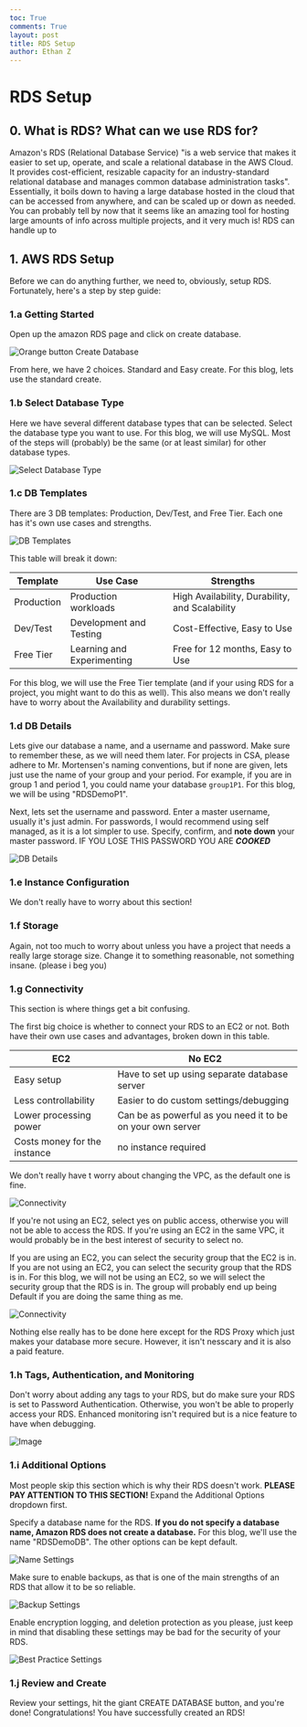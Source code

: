 ```yaml
---
toc: True
comments: True
layout: post
title: RDS Setup
author: Ethan Z
---
```


# RDS Setup

## 0. What is RDS? What can we use RDS for?
Amazon's RDS (Relational Database Service) "is a web service that makes it easier to set up, operate, and scale a relational database in the AWS Cloud. It provides cost-efficient, resizable capacity for an industry-standard relational database and manages common database administration tasks". Essentially, it boils down to having a large database hosted in the cloud that can be accessed from anywhere, and can be scaled up or down as needed. You can probably tell by now that it seems like an amazing tool for hosting large amounts of info across multiple projects, and it very much is! RDS can handle up to 

## 1. AWS RDS Setup
Before we can do anything further, we need to, obviously, setup RDS. Fortunately, here's a step by step guide:
### 1.a Getting Started
Open up the amazon RDS page and click on create database.

![Orange button Create Database](https://media.discordapp.net/attachments/642877065195946004/1244909150459265085/Screen_Shot_2024-05-28_at_12.04.26_AM.png?ex=6656d37e&is=665581fe&hm=5642356947516909613bba1c8ce81ebc7c9c6094ad59f4fa4e0433d3c458c176&=&format=webp&quality=lossless&width=1047&height=536)

From here, we have 2 choices. Standard and Easy create. For this blog, lets use the standard create.

### 1.b Select Database Type
Here we have several different database types that can be selected. Select the database type you want to use. For this blog, we will use MySQL. Most of the steps will (probably) be the same (or at least similar) for other database types.

![Select Database Type](https://media.discordapp.net/attachments/642877065195946004/1244910833809756231/Screen_Shot_2024-05-28_at_12.11.06_AM.png?ex=6656d510&is=66558390&hm=c0d5fde4927c2cbe3e18ded15ba5def3ca12eca22b1b157440ccf84920a4bf1a&=&format=webp&quality=lossless&width=1051&height=536)

### 1.c DB Templates
There are 3 DB templates: Production, Dev/Test, and Free Tier. Each one has it's own use cases and strengths.

![DB Templates](https://media.discordapp.net/attachments/642877065195946004/1244911966351265822/Screen_Shot_2024-05-28_at_12.15.37_AM.png?ex=6656d61e&is=6655849e&hm=4f58c6f6423af441bdb3179b123a374fa04d195a9520770382facbd70041247a&=&format=webp&quality=lossless)

This table will break it down:

| Template | Use Case | Strengths |
|----------|----------|-----------|
| Production | Production workloads | High Availability, Durability, and Scalability |
| Dev/Test | Development and Testing | Cost-Effective, Easy to Use |
| Free Tier | Learning and Experimenting | Free for 12 months, Easy to Use |

For this blog, we will use the Free Tier template (and if your using RDS for a project, you might want to do this as well). This also means we don't really have to worry about the Availability and durability settings.

### 1.d DB Details
Lets give our database a name, and a username and password. Make sure to remember these, as we will need them later. For projects in CSA, please adhere to Mr. Mortensen's naming conventions, but if none are given, lets just use the name of your group and your period. For example, if you are in group 1 and period 1, you could name your database `group1P1`. For this blog, we will be using "RDSDemoP1".

Next, lets set the username and password. Enter a master username, usually it's just admin. For passwords, I would recommend using self managed, as it is a lot simpler to use. Specify, confirm, and **note down** your master password. IF YOU LOSE THIS PASSWORD YOU ARE ***__COOKED__***

![DB Details](https://media.discordapp.net/attachments/642877065195946004/1244912879992569927/Screen_Shot_2024-05-28_at_12.19.15_AM.png?ex=6656d6f7&is=66558577&hm=b5294418e2a95ab7f786ca57bfaab3aa9883b4edf757d906ba834d7a008ed1aa&=&format=webp&quality=lossless&width=675&height=536)

### 1.e Instance Configuration
We don't really have to worry about this section!

### 1.f Storage
Again, not too much to worry about unless you have a project that needs a really large storage size. Change it to something reasonable, not something insane. (please i beg you)

### 1.g Connectivity
This section is where things get a bit confusing.

The first big choice is whether to connect your RDS to an EC2 or not. Both have their own use cases and advantages, broken down in this table.

| EC2 | No EC2 |
|-----|--------|
| Easy setup | Have to set up using separate database server |
| Less controllability | Easier to do custom settings/debugging |
| Lower processing power | Can be as powerful as you need it to be on your own server |
| Costs money for the instance | no instance required |

We don't really have t worry about changing the VPC, as the default one is fine.

![Connectivity](https://media.discordapp.net/attachments/642877065195946004/1244914493562294282/Screen_Shot_2024-05-28_at_12.25.38_AM.png?ex=6656d878&is=665586f8&hm=19eb4d672c148984e8821ea2426e91502847e5834d88dab43dab8bda664fd778&=&format=webp&quality=lossless)

If you're not using an EC2, select yes on public access, otherwise you will not be able to access the RDS. If you're using an EC2 in the same VPC, it would probably be in the best interest of security to select no.

If you are using an EC2, you can select the security group that the EC2 is in. If you are not using an EC2, you can select the security group that the RDS is in. For this blog, we will not be using an EC2, so we will select the security group that the RDS is in. The group will probably end up being Default if you are doing the same thing as me.

![Connectivity](https://media.discordapp.net/attachments/642877065195946004/1244914829358137415/Screen_Shot_2024-05-28_at_12.26.58_AM.png?ex=6656d8c8&is=66558748&hm=7d389dc12efccb3e13ca9dc2a5b680ef7c0695a0bc714279f8f00c7e4b989ec9&=&format=webp&quality=lossless&width=694&height=536)

Nothing else really has to be done here except for the RDS Proxy which just makes your database more secure. However, it isn't nesscary and it is also a paid feature.

### 1.h Tags, Authentication, and Monitoring
Don't worry about adding any tags to your RDS, but do make sure your RDS is set to Password Authentication. Otherwise, you won't be able to properly access your RDS. Enhanced monitoring isn't required but is a nice feature to have when debugging.

![Image](https://media.discordapp.net/attachments/642877065195946004/1244916279249469471/Screen_Shot_2024-05-28_at_12.32.46_AM.png?ex=6656da22&is=665588a2&hm=7a97fbe7ce0f1a1578686614bc3cccdb067caf851bf948f8facae7bf9ffd847b&=&format=webp&quality=lossless&width=650&height=536)

### 1.i Additional Options
Most people skip this section which is why their RDS doesn't work. **PLEASE PAY ATTENTION TO THIS SECTION!** Expand the Additional Options dropdown first.

Specify a database name for the RDS. **If you do not specify a database name, Amazon RDS does not create a database.** For this blog, we'll use the name "RDSDemoDB". The other options can be kept default.

![Name Settings](https://media.discordapp.net/attachments/642877065195946004/1244917298926583859/Screen_Shot_2024-05-28_at_12.36.45_AM.png?ex=6656db15&is=66558995&hm=484e2d851d2e4ecb34c99196e25b2d8d0b79c525e5b23e81606e83d93d069750&=&format=webp&quality=lossless)

Make sure to enable backups, as that is one of the main strengths of an RDS that allow it to be so reliable.

![Backup Settings](https://media.discordapp.net/attachments/642877065195946004/1244917688166514688/Screen_Shot_2024-05-28_at_12.38.22_AM.png?ex=6656db72&is=665589f2&hm=4db05b900e92be979b46244d04efc0276d31c287845823d2e1132561788987a8&=&format=webp&quality=lossless&width=795&height=536)

Enable encryption logging, and deletion protection as you please, just keep in mind that disabling these settings may be bad for the security of your RDS.

![Best Practice Settings](https://media.discordapp.net/attachments/642877065195946004/1244917833780170793/Screen_Shot_2024-05-28_at_12.38.54_AM.png?ex=6656db95&is=66558a15&hm=b4bdc469b9682a8aa7532c2fafc9fb0afa076345798f132aa0275265cf21010f&=&format=webp&quality=lossless&width=482&height=536)


### 1.j Review and Create
Review your settings, hit the giant CREATE DATABASE button, and you're done! Congratulations! You have successfully created an RDS!
